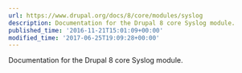 ```yaml
---
url: https://www.drupal.org/docs/8/core/modules/syslog
description: Documentation for the Drupal 8 core Syslog module.
published_time: '2016-11-21T15:01:09+00:00'
modified_time: '2017-06-25T19:09:28+00:00'
---
```

Documentation for the Drupal 8 core Syslog module.